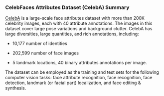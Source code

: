 ### CelebFaces Attributes Dataset (CelebA) Summary

[CelebA](https://mmlab.ie.cuhk.edu.hk/projects/CelebA.html) is a large-scale face attributes dataset with more than 200K celebrity images, each with 40 attribute annotations. The images in this dataset cover large pose variations and background clutter. CelebA has large diversities, large quantities, and rich annotations, including:

* 10,177 number of identities

* 202,599 number of face images

* 5 landmark locations, 40 binary attributes annotations per image.

The dataset can be employed as the training and test sets for the following computer vision tasks: face attribute recognition, face recognition, face detection, landmark (or facial part) localization, and face editing & synthesis.